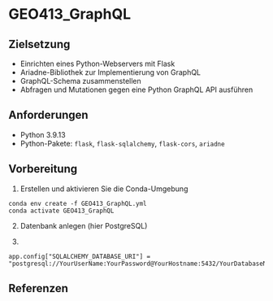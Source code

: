 # GEO413_GraphQL

## Zielsetzung ##

- Einrichten eines Python-Webservers mit Flask
- Ariadne-Bibliothek zur Implementierung von GraphQL
- GraphQL-Schema zusammenstellen
- Abfragen und Mutationen gegen eine Python GraphQL API ausführen

## Anforderungen ##

- Python 3.9.13 
- Python-Pakete: `flask`, `flask-sqlalchemy`, `flask-cors`, `ariadne`

## Vorbereitung ##

1. Erstellen und aktivieren Sie die Conda-Umgebung

```
conda env create -f GEO413_GraphQL.yml
conda activate GEO413_GraphQL
```
2. Datenbank anlegen (hier PostgreSQL)

3. 
   
```
app.config["SQLALCHEMY_DATABASE_URI"] = "postgresql://YourUserName:YourPassword@YourHostname:5432/YourDatabaseName"
```
## Referenzen ##
